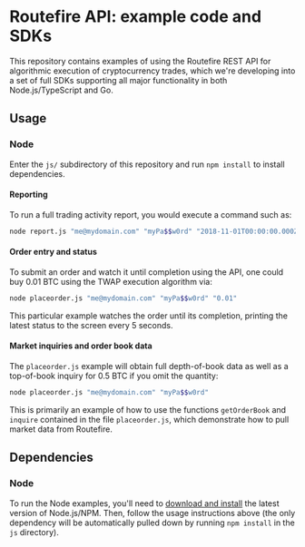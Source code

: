 # Routefire API: example code and SDKs 

This repository contains examples of using the Routefire REST API for algorithmic execution of cryptocurrency trades, which we're developing into a set of full SDKs supporting all major functionality in both Node.js/TypeScript and Go.

## Usage

### Node

Enter the `js/` subdirectory of this repository and run `npm install` to install dependencies.

#### Reporting

To run a full trading activity report, you would execute a command such as:

```bash
node report.js "me@mydomain.com" "myPa$$w0rd" "2018-11-01T00:00:00.000Z" > november-snapshot.jsonp 
```

#### Order entry and status

To submit an order and watch it until completion using the API, one could buy 0.01 BTC using the TWAP execution algorithm via:

```bash
node placeorder.js "me@mydomain.com" "myPa$$w0rd" "0.01"
```

This particular example watches the order until its completion, printing the latest status to the screen every 5 seconds.

#### Market inquiries and order book data 

The `placeorder.js` example will obtain full depth-of-book data as well as a top-of-book inquiry for 0.5 BTC if you omit the quantity:

```bash
node placeorder.js "me@mydomain.com" "myPa$$w0rd"
```

This is primarily an example of how to use the functions `getOrderBook` and `inquire` contained in the file `placeorder.js`, which demonstrate how to pull market data from Routefire.

## Dependencies

### Node

To run the Node examples, you'll need to [download and install](https://nodejs.org/en/) the latest version of Node.js/NPM. Then, follow the usage instructions above (the only dependency will be automatically pulled down by running `npm install` in the `js` directory).
